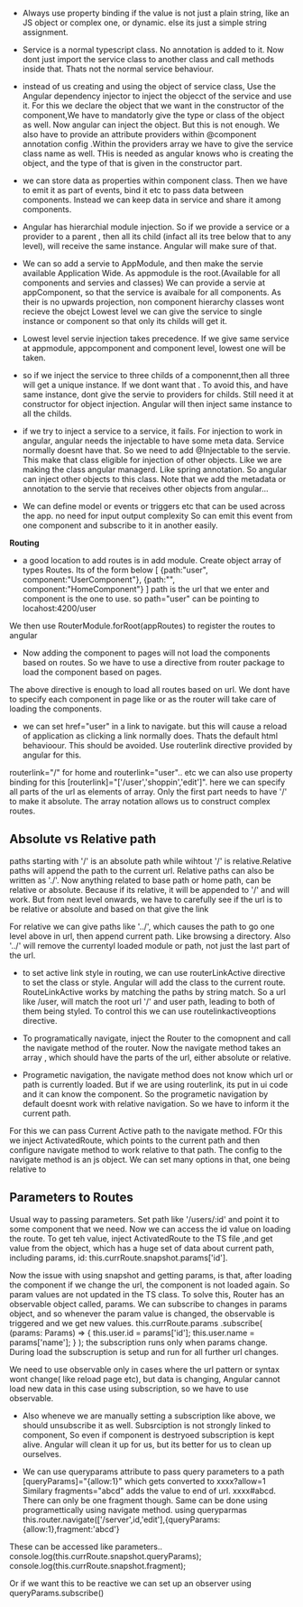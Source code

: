 - Always use property binding if the value is not just a plain string, like an JS object or complex one, or dynamic.
else its just a simple string assignment.

- Service is a normal typescript class. No annotation is added to it. Now dont just import the service class to another class and call methods inside that. Thats not the normal service behaviour.

- instead of us creating and using the object of service class, Use the Angular dependency injector to inject the objecct of the service and use it.
For this we declare the object that we want in the constructor of the component,We have to mandatorly give the type or class of the object as well. Now angular can inject the object. But this is not enough. We also have to provide an attribute providers within @component annotation config .Within the providers array we have to give the service class name as well. THis is needed as angular knows who is creating the object, and the type of that is given in the constructor part.

- we can store data as properties within component class. Then we have to emit it as part of events, bind it etc to pass data between components. Instead we can keep data in service and share it among components.

- Angular has hierarchial module injection. So if we provide a service or a provider to a parent , then all its child (infact all its tree below that to any level), will receive the same instance. Angular will make sure of that. 

- We can so add a servie to AppModule, and then make the servie available Application Wide. As appmodule is the root.(Available for all components and servies and classes)
We can provide a servie at appComponent, so that the service is avaibale for all components. As their is no upwards projection, non component hierarchy classes wont recieve the obejct
Lowest level we can give the service to single instance or component so that only its childs will get it.

- Lowest level servie injection takes precedence. If we give same service at appmodule, appcomponent and component level, lowest one will be taken.

- so if we inject the service to three childs of a componennt,then all three will get a unique instance. If we dont want that .
To avoid this, and have same instance, dont give the servie to providers for childs. Still need it at constructor for object injection. Angular will then inject same instance to all the childs.

- if we try to inject a service to a service, it fails. For injection to work in angular, angular needs the injectable to have some meta data. Service normally doesnt have that.
So we need to add @Injectable to the servie. This make that class eligible for injection of other objects. Like we are making the class angular managerd. Like spring annotation. So angular can inject other objects to this class.
Note that we add the metadata or annotation to the servie that receives other objects from angular...

- We can define model or events or triggers etc that can be used across the app. no need for input output complexity
So can emit this event from one component and subscribe to it in another easily.

**Routing**
- a good location to add routes is in add module. Create object array of types Routes. Its of the form below
[
{path:"user", component:"UserComponent"},
{path:"", component:"HomeComponent"}
]
path is the url that we enter and component is the one to use. so path="user" can be pointing to locahost:4200/user

We then use  RouterModule.forRoot(appRoutes) to register the routes to angular

- Now adding the component to pages will  not load the components based on routes. So we have to use a directive from router package to load the component based on pages.
<router-outlet>
The above directive is enough to load all routes based on url. We dont have to specify each component in page like
<app-user> or <app-server> as the router will take care of loading the components.

- we can set href="user" in a link to navigate. but this will cause a reload of application as clicking a link normally does. Thats the default html behavioour. This should be avoided. Use routerlink directive provided by angular for this.

routerlink="/" for home and routerlink="user".. etc
we can also use property binding for this [routerlink]="['/user','shoppin','edit']". here we can specify all parts of the url as elements of array. Only the first part needs to have '/' to make it absolute. The array notation allows us to construct complex routes.

Absolute vs Relative path
--------------------------

paths starting with '/' is an absolute path while wihtout '/' is relative.Relative paths will append the path to the current url. Relative paths can also be written as './'.
Now anything related to base path or home path, can be relative or absolute. Because if its relative, it will be appended to '/' and will work. But from next level onwards, we have to carefully see if the url is to be relative or absolute and based on that give the link

For relative we can give paths like '../', which causes the path to go one level above in url, then append current path. Like browsing a directory. Also '../' will remove the currentyl loaded module or path, not just the last part of the url.

- to set active link style in routing, we can use routerLinkActive directive to set the class or style. Angular will add the class to the current route.
RouteLinkActive works by matching the paths by string match. So a url like /user, will match the root url '/' and user path, leading to both of them being styled. To control this we can use routelinkactiveoptions directive.

- To programatically navigate, inject the Router to the comopnent and call the navigate method of the router. 
Now the navigate method takes an array , which should have the parts of the url, either absolute or relative.

- Programetic navigation, the navigate method does not know which url or path is currently loaded. But if we are using routerlink, its put in ui code and it can know the component. So the programetic navigation by default doesnt work with relative navigation. So we have to inform it the current path.

For this we can pass Current Active path to the navigate method. FOr this we inject ActivatedRoute, which points to the current path and then configure navigate method to work relative to that path.
The config to the navigate method is an js object. We can set many options in that, one being relative to

Parameters to Routes
--------------------
Usual way to passing parameters. Set path like '/users/:id' and point it to some component that we need. Now we can access the id value on loading the route.
To get teh value, inject ActivatedRoute to the TS file ,and get value from the object, which has a huge set of data about current path, including params, 
id: this.currRoute.snapshot.params['id'].

Now the issue with using snapshot and getting params, is that, after loading the component if we change the url, the component is not loaded again. So param values are not updated in the TS class. 
To solve this, Router has an observable object called, params. We can subscribe to changes in params object, and so whenever the param value is changed, the observable is triggered and we get new values.
 this.currRoute.params
      .subscribe(
        (params: Params) => {
          this.user.id = params['id'];
          this.user.name = params['name'];
        }
      );
 the subscription runs only when params change. During load the subscruption is setup and run for all further url changes.
 
 We need to use observable only in cases where the url pattern or syntax wont change( like reload page etc), but data is changing, Angular cannot load new data in this case using subscription, so we have to use observable.
 
 - Also wheneve we are manually setting  a subscription like above, we should unsubscribe it as well. Subsrciption is not strongly linked to component, So even if component is destryoed subscription is kept alive. Angular will clean it up for us, but its better for us to clean up ourselves.
 
 - We can use queryparams attribute to pass query parameters to a path
 [queryParams]="{allow:1}" which gets converted to xxxx?allow=1
 Similary fragments="abcd" adds the value to end of url. xxxx#abcd. There can only be one fragment though.
 Same can be done using programettically using navigate method. using queryparmas
 this.router.navigate(['/server',id,'edit'],{queryParams: {allow:1},fragment:'abcd'}
 
 These can be accessed like parameters.. 
 console.log(this.currRoute.snapshot.queryParams);
 console.log(this.currRoute.snapshot.fragment);
 
 Or if we want this to be reactive we can set up an observer using queryParams.subscribe()
